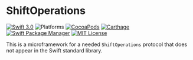 # ShiftOperations

[![Swift 3.0](https://img.shields.io/badge/swift-3.0-orange.svg)](https://developer.apple.com/swift/)
![Platforms](https://img.shields.io/badge/platform-ios%20%7C%20macos%20%7C%20watchos%20%7C%20tvos%20%7C%20linux-lightgrey.svg)
[![CocoaPods](https://img.shields.io/cocoapods/v/ShiftOperations.svg)](https://cocoapods.org/pods/ShiftOperations)
[![Carthage](https://img.shields.io/badge/Carthage-compatible-4BC51D.svg?style=flat)](https://github.com/Carthage/Carthage)
[![Swift Package Manager](https://img.shields.io/badge/SPM-compatible-orange.svg)](https://swift.org/package-manager/)
[![MIT License](https://img.shields.io/badge/license-MIT-000000.svg)](https://opensource.org/licenses/MIT)

This is a microframework for a needed `ShiftOperations` protocol that does not appear in the Swift standard library.
